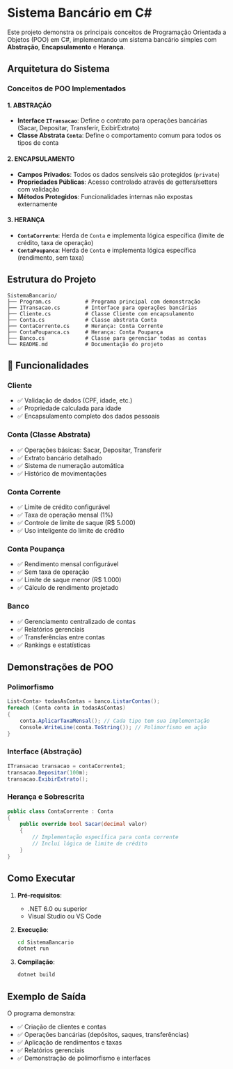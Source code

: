 # Sistema Bancário em C#

Este projeto demonstra os principais conceitos de Programação Orientada a Objetos (POO) em C#, implementando um sistema bancário simples com **Abstração**, **Encapsulamento** e **Herança**.

## Arquitetura do Sistema

### Conceitos de POO Implementados

#### 1. **ABSTRAÇÃO**

- **Interface `ITransacao`**: Define o contrato para operações bancárias (Sacar, Depositar, Transferir, ExibirExtrato)
- **Classe Abstrata `Conta`**: Define o comportamento comum para todos os tipos de conta

#### 2. **ENCAPSULAMENTO**

- **Campos Privados**: Todos os dados sensíveis são protegidos (`private`)
- **Propriedades Públicas**: Acesso controlado através de getters/setters com validação
- **Métodos Protegidos**: Funcionalidades internas não expostas externamente

#### 3. **HERANÇA**

- **`ContaCorrente`**: Herda de `Conta` e implementa lógica específica (limite de crédito, taxa de operação)
- **`ContaPoupanca`**: Herda de `Conta` e implementa lógica específica (rendimento, sem taxa)

## Estrutura do Projeto

```
SistemaBancario/
├── Program.cs           # Programa principal com demonstração
├── ITransacao.cs        # Interface para operações bancárias
├── Cliente.cs           # Classe Cliente com encapsulamento
├── Conta.cs             # Classe abstrata Conta
├── ContaCorrente.cs     # Herança: Conta Corrente
├── ContaPoupanca.cs     # Herança: Conta Poupança
├── Banco.cs             # Classe para gerenciar todas as contas
└── README.md            # Documentação do projeto
```

## 🚀 Funcionalidades

### Cliente

- ✅ Validação de dados (CPF, idade, etc.)
- ✅ Propriedade calculada para idade
- ✅ Encapsulamento completo dos dados pessoais

### Conta (Classe Abstrata)

- ✅ Operações básicas: Sacar, Depositar, Transferir
- ✅ Extrato bancário detalhado
- ✅ Sistema de numeração automática
- ✅ Histórico de movimentações

### Conta Corrente

- ✅ Limite de crédito configurável
- ✅ Taxa de operação mensal (1%)
- ✅ Controle de limite de saque (R$ 5.000)
- ✅ Uso inteligente do limite de crédito

### Conta Poupança

- ✅ Rendimento mensal configurável
- ✅ Sem taxa de operação
- ✅ Limite de saque menor (R$ 1.000)
- ✅ Cálculo de rendimento projetado

### Banco

- ✅ Gerenciamento centralizado de contas
- ✅ Relatórios gerenciais
- ✅ Transferências entre contas
- ✅ Rankings e estatísticas

## Demonstrações de POO

### Polimorfismo

```csharp
List<Conta> todasAsContas = banco.ListarContas();
foreach (Conta conta in todasAsContas)
{
    conta.AplicarTaxaMensal(); // Cada tipo tem sua implementação
    Console.WriteLine(conta.ToString()); // Polimorfismo em ação
}
```

### Interface (Abstração)

```csharp
ITransacao transacao = contaCorrente1;
transacao.Depositar(100m);
transacao.ExibirExtrato();
```

### Herança e Sobrescrita

```csharp
public class ContaCorrente : Conta
{
    public override bool Sacar(decimal valor)
    {
        // Implementação específica para conta corrente
        // Inclui lógica de limite de crédito
    }
}
```

## Como Executar

1. **Pré-requisitos**:

   - .NET 6.0 ou superior
   - Visual Studio ou VS Code

2. **Execução**:

   ```bash
   cd SistemaBancario
   dotnet run
   ```

3. **Compilação**:
   ```bash
   dotnet build
   ```

## Exemplo de Saída

O programa demonstra:

- ✅ Criação de clientes e contas
- ✅ Operações bancárias (depósitos, saques, transferências)
- ✅ Aplicação de rendimentos e taxas
- ✅ Relatórios gerenciais
- ✅ Demonstração de polimorfismo e interfaces
